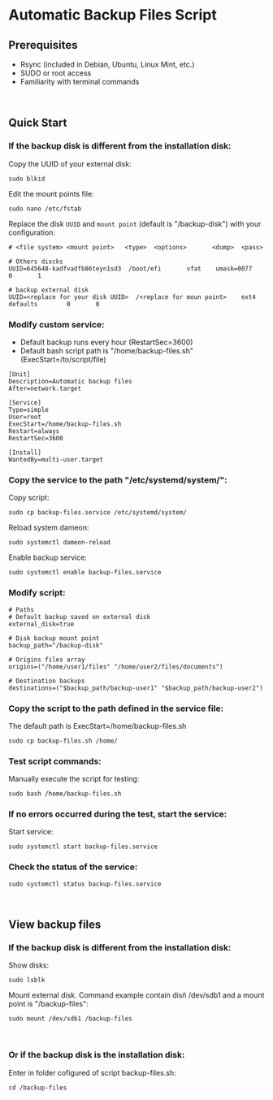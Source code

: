 # Automatic Backup Files Script

## Prerequisites

* Rsync (included in Debian, Ubuntu, Linux Mint, etc.)
* SUDO or root access
* Familiarity with terminal commands

</br>

## Quick Start

### If the backup disk is different from the installation disk:

Copy the UUID of your external disk:

    sudo blkid

Edit the mount points file:

    sudo nano /etc/fstab


Replace the disk `UUID` and `mount point` (default is "/backup-disk") with your configuration:
```
# <file system> <mount point>   <type>  <options>       <dump>  <pass>

# Others discks
UUID=645648-kadfvadfb86teyn1sd3  /boot/efi       vfat    umask=0077      0       1

# backup external disk
UUID=<replace for your disk UUID>  /<replace for moun point>    ext4    defaults        0       0
```


### Modify custom service:

* Default backup runs every hour (RestartSec=3600)
* Default bash script path is "/home/backup-files.sh" (ExecStart=/to/script/file)

```
[Unit]
Description=Automatic backup files
After=network.target

[Service]
Type=simple
User=root
ExecStart=/home/backup-files.sh
Restart=always
RestartSec=3600

[Install]
WantedBy=multi-user.target
```



### Copy the service to the path "/etc/systemd/system/":

Copy script:

    sudo cp backup-files.service /etc/systemd/system/

Reload system dameon:

    sudo systemctl dameon-reload

Enable backup service:

    sudo systemctl enable backup-files.service



### Modify script:
```
# Paths
# Default backup saved on external disk
external_disk=true

# Disk backup mount point
backup_path="/backup-disk"

# Origins files array
origins=("/home/user1/files" "/home/user2/files/documents")

# Destination backups
destinations=("$backup_path/backup-user1" "$backup_path/backup-user2")
```



### Copy the script to the path defined in the service file:

The default path is ExecStart=/home/backup-files.sh

    sudo cp backup-files.sh /home/



### Test script commands:

Manually execute the script for testing:

    sudo bash /home/backup-files.sh



### If no errors occurred during the test, start the service:

Start service:

    sudo systemctl start backup-files.service



### Check the status of the service:

    sudo systemctl status backup-files.service


</br>


## View backup files

### If the backup disk is different from the installation disk:

Show disks:

    sudo lsblk

Mount external disk. Command example contain disñ /dev/sdb1 and a mount point is "/backup-files":

    sudo mount /dev/sdb1 /backup-files

</br>

### Or if the backup disk is the installation disk:

Enter in folder cofigured of script backup-files.sh:

    cd /backup-files 
